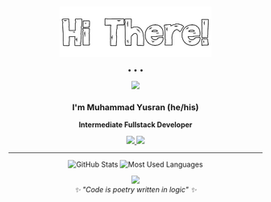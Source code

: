 <div align="center">

<!-- Hi There image adaptif -->

<img src="./hi_there_light.png" alt="hi there" />

• • •

<img src="https://raw.githubusercontent.com/andreasbm/readme/master/assets/lines/colored.png" />

</div>

<div align="center">
  
### I'm **Muhammad Yusran** (he/his)  
**Intermediate Fullstack Developer**

<p>
  <a href="mailto:contact.mhmmdyusran@gmail.com">
    <img src="https://img.shields.io/badge/Email-D14836?style=for-the-badge&logo=gmail&logoColor=white" />
  </a>
  <a href="https://wa.me/6285822049880">
    <img src="https://img.shields.io/badge/WhatsApp-25D366?style=for-the-badge&logo=whatsapp&logoColor=white" />
  </a>
</p>

</div>

---

<p align="center">
  <img src="https://github-readme-stats.vercel.app/api?username=mhmmdyusran&show_icons=true&theme=radical" alt="GitHub Stats" />
  <img src="https://github-readme-stats.vercel.app/api/top-langs/?username=mhmmdyusran&layout=compact&theme=radical" alt="Most Used Languages" />
</p>

<div align="center">
  <img src="https://raw.githubusercontent.com/andreasbm/readme/master/assets/lines/colored.png" />
  <br>
  <i>✨ "Code is poetry written in logic" ✨</i>
</div>
